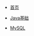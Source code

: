 - [首页](/tecDoc/第一个docsify文档/docsify)

- [Java基础](/tecDoc/Java基础/Java基础.md)

- [MySQL](/tecDoc/MySQL/MySQL.md)

